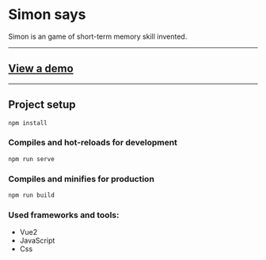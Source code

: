# Simon says

Simon is an game of short-term memory skill invented.

---

## [View a demo](https://eazaykova.github.io/vue-simon-says/)

---

## Project setup

```
npm install
```

### Compiles and hot-reloads for development

```
npm run serve
```

### Compiles and minifies for production

```
npm run build
```

### Used frameworks and tools:

- Vue2
- JavaScript
- Css
